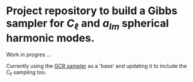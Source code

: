 
# Project repository to build a Gibbs sampler for $C_{\ell}$ and $a_{lm}$ spherical harmonic modes. 

Work in progres ...

Currently using the [GCR sampler](https://github.com/katrinealice/sph_harm_GCR) as a 'base' and updating it to include the $C_{\ell}$ sampling too. 

